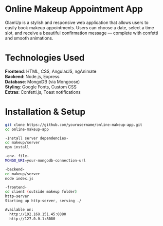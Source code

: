 # Online Makeup Appointment App
GlamUp is a stylish and responsive web application that allows users to easily book makeup appointments. Users can choose a date, select a time slot, and receive a beautiful confirmation message — complete with confetti and smooth animations.

# Technologies Used
**Frontend**: HTML, CSS, AngularJS, ngAnimate  
**Backend**: Node.js, Express  
**Database**: MongoDB (via Mongoose)  
**Styling**: Google Fonts, Custom CSS  
**Extras**: Confetti.js, Toast notifications  

# Installation & Setup
```bash
git clone https://github.com/yourusername/online-makeup-app.git
cd online-makeup-app

-Install server dependencies-
cd makeup/server
npm install

-env. file-
MONGO_URI=your-mongodb-connection-url

-backend-
cd makeup/server
node index.js

-frontend-
cd client (outside makeup folder)
http-server
Starting up http-server, serving ./

Available on:
  http://192.168.151.45:8080
  http://127.0.0.1:8080
